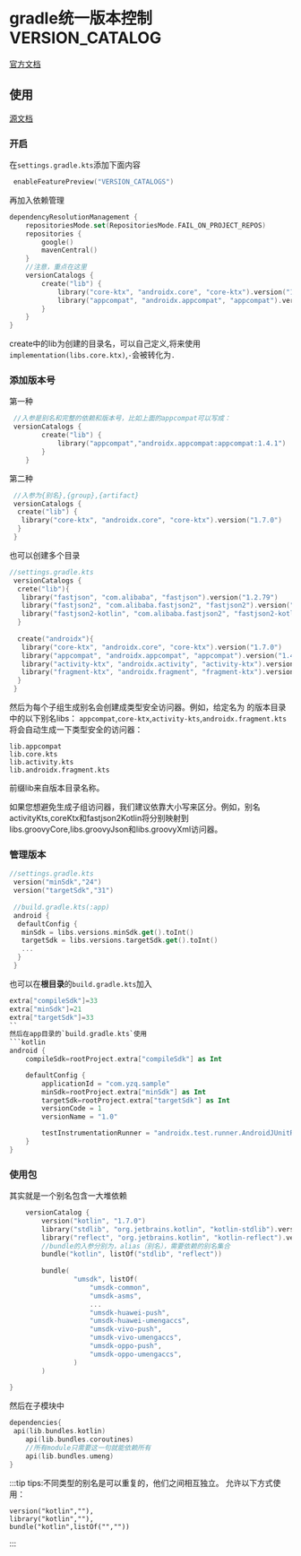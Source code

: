 # gradle统一版本控制VERSION_CATALOG

[官方文档](https://docs.gradle.org/current/userguide/platforms.html)

## 使用

[源文档](https://blog.csdn.net/qq_24889033/article/details/125307004)

### 开启

在`settings.gradle.kts`添加下面内容

```kotlin
 enableFeaturePreview("VERSION_CATALOGS")

```

再加入依赖管理  

```kotlin
dependencyResolutionManagement {
    repositoriesMode.set(RepositoriesMode.FAIL_ON_PROJECT_REPOS)
    repositories {
        google()
        mavenCentral()
    }
    //注意，重点在这里
    versionCatalogs {
        create("lib") {
            library("core-ktx", "androidx.core", "core-ktx").version("1.7.0")
            library("appcompat", "androidx.appcompat", "appcompat").version("1.4.1")
        }
    }
}
```

create中的lib为创建的目录名，可以自己定义,将来使用`implementation(libs.core.ktx)`,`-`会被转化为`.`

### 添加版本号

第一种

```kotlin
 //入参是别名和完整的依赖和版本号，比如上面的appcompat可以写成：
 versionCatalogs {
        create("lib") {
            library("appcompat","androidx.appcompat:appcompat:1.4.1")
        }
    }
```

第二种  

```kotlin
 //入参为{别名},{group},{artifact}
 versionCatalogs {
  create("lib") {
   library("core-ktx", "androidx.core", "core-ktx").version("1.7.0")
  }
 }
```

也可以创建多个目录  

```kotlin
//settings.gradle.kts
 versionCatalogs {
  crete("lib"){
   library("fastjson", "com.alibaba", "fastjson").version("1.2.79")
   library("fastjson2", "com.alibaba.fastjson2", "fastjson2").version("2.0.4")
   library("fastjson2-kotlin", "com.alibaba.fastjson2", "fastjson2-kotlin").version("2.0.4")
  }
  
  create("androidx"){
   library("core-ktx", "androidx.core", "core-ktx").version("1.7.0")
   library("appcompat", "androidx.appcompat", "appcompat").version("1.4.1")
   library("activity-ktx", "androidx.activity", "activity-ktx").version("1.4.0")
   library("fragment-ktx", "androidx.fragment", "fragment-ktx").version("1.4.1")
  }
 }
```

然后为每个子组生成别名会创建成类型安全访问器。例如，给定名为 的版本目录中的以下别名libs：
`appcompat`,`core-ktx`,`activity-kts`,`androidx.fragment.kts`
将会自动生成一下类型安全的访问器：

```
lib.appcompat
lib.core.kts
lib.activity.kts
lib.androidx.fragment.kts
```

前缀lib来自版本目录名称。

如果您想避免生成子组访问器，我们建议依靠大小写来区分。例如，别名activityKts,coreKtx和fastjson2Kotlin将分别映射到libs.groovyCore,libs.groovyJson和libs.groovyXml访问器。

### 管理版本

```kotlin
//settings.gradle.kts
 version("minSdk","24")
 version("targetSdk","31")
 
 //build.gradle.kts(:app)
 android {
  defaultConfig {
   minSdk = libs.versions.minSdk.get().toInt()
   targetSdk = libs.versions.targetSdk.get().toInt()
   ...
  }
 }
```

也可以在**根目录**的`build.gradle.kts`加入

```kotlin
extra["compileSdk"]=33
extra["minSdk"]=21
extra["targetSdk"]=33
``
然后在app目录的`build.gradle.kts`使用
```kotlin
android {
    compileSdk=rootProject.extra["compileSdk"] as Int

    defaultConfig {
        applicationId = "com.yzq.sample"
        minSdk=rootProject.extra["minSdk"] as Int
        targetSdk=rootProject.extra["targetSdk"] as Int
        versionCode = 1
        versionName = "1.0"

        testInstrumentationRunner = "androidx.test.runner.AndroidJUnitRunner"
    }
}
```

### 使用包

其实就是一个别名包含一大堆依赖

```kotlin
    versionCatalog {
        version("kotlin", "1.7.0")
        library("stdlib", "org.jetbrains.kotlin", "kotlin-stdlib").versionRef("kotlin")
        library("reflect", "org.jetbrains.kotlin", "kotlin-reflect").versionRef("kotlin")
        //bundle的入参分别为，alias（别名），需要依赖的别名集合
        bundle("kotlin", listOf("stdlib", "reflect"))
        
        bundle(
                "umsdk", listOf(
                    "umsdk-common",
                    "umsdk-asms",
                    ...
                    "umsdk-huawei-push",
                    "umsdk-huawei-umengaccs",
                    "umsdk-vivo-push",
                    "umsdk-vivo-umengaccs",
                    "umsdk-oppo-push",
                    "umsdk-oppo-umengaccs",
                )
        )
       
}
```

然后在子模块中

```kotlin
dependencies{
 api(lib.bundles.kotlin)
    api(lib.bundles.coroutines)
    //所有module只需要这一句就能依赖所有
    api(lib.bundles.umeng)
}
```

:::tip
tips:不同类型的别名是可以重复的，他们之间相互独立。
允许以下方式使用：

```
version("kotlin",""),
library("kotlin",""),
bundle("kotlin",listOf("",""))
```

:::
